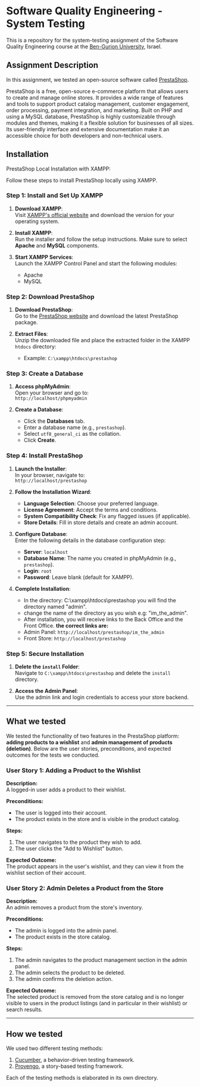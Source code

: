 # Software Quality Engineering - System Testing
This is a repository for the system-testing assignment of the Software Quality Engineering course at the [Ben-Gurion University](https://in.bgu.ac.il/), Israel.

## Assignment Description
In this assignment, we tested an open-source software called [PrestaShop](https://demo.prestashop.com/#/en/front).

PrestaShop is a free, open-source e-commerce platform that allows users to create and manage online stores. It provides a wide range of features and tools to support product catalog management, customer engagement, order processing, payment integration, and marketing. Built on PHP and using a MySQL database, PrestaShop is highly customizable through modules and themes, making it a flexible solution for businesses of all sizes. Its user-friendly interface and extensive documentation make it an accessible choice for both developers and non-technical users.

## Installation
PrestaShop Local Installation with XAMPP:

Follow these steps to install PrestaShop locally using XAMPP.
### Step 1: Install and Set Up XAMPP
1. **Download XAMPP**:  
   Visit [XAMPP's official website](https://www.apachefriends.org/) and download the version for your operating system.

2. **Install XAMPP**:  
   Run the installer and follow the setup instructions. Make sure to select **Apache** and **MySQL** components.

3. **Start XAMPP Services**:  
   Launch the XAMPP Control Panel and start the following modules:
   - Apache
   - MySQL

### Step 2: Download PrestaShop
1. **Download PrestaShop**:  
   Go to the [PrestaShop website](https://www.prestashop.com/) and download the latest PrestaShop package.

2. **Extract Files**:  
   Unzip the downloaded file and place the extracted folder in the XAMPP `htdocs` directory:
   - Example: `C:\xampp\htdocs\prestashop`

### Step 3: Create a Database
1. **Access phpMyAdmin**:  
   Open your browser and go to:  
   `http://localhost/phpmyadmin`

2. **Create a Database**:
   - Click the **Databases** tab.
   - Enter a database name (e.g., `prestashop`).
   - Select `utf8_general_ci` as the collation.
   - Click **Create**.

### Step 4: Install PrestaShop
1. **Launch the Installer**:  
   In your browser, navigate to:  
   `http://localhost/prestashop`

2. **Follow the Installation Wizard**:
   - **Language Selection**: Choose your preferred language.
   - **License Agreement**: Accept the terms and conditions.
   - **System Compatibility Check**: Fix any flagged issues (if applicable).
   - **Store Details**: Fill in store details and create an admin account.

3. **Configure Database**:  
   Enter the following details in the database configuration step:
   - **Server**: `localhost`
   - **Database Name**: The name you created in phpMyAdmin (e.g., `prestashop`).
   - **Login**: `root`
   - **Password**: Leave blank (default for XAMPP).

4. **Complete Installation**:
   - In the directory: C:\xampp\htdocs\prestashop you will find the directory named "admin".
   - change the name of the directory as you wish e.g: "im_the_admin".
   - After installation, you will receive links to the Back Office and the Front Office.
     **the correct links are:**
   - Admin Panel: `http://localhost/prestashop/im_the_admin`
   - Front Store: `http://localhost/prestashop`

### Step 5: Secure Installation
1. **Delete the `install` Folder**:  
   Navigate to `C:\xampp\htdocs\prestashop` and delete the `install` directory.

2. **Access the Admin Panel**:  
   Use the admin link and login credentials to access your store backend.

---

## What we tested
We tested the functionality of two features in the PrestaShop platform: **adding products to a wishlist** and **admin management of products (deletion)**. Below are the user stories, preconditions, and expected outcomes for the tests we conducted.

### User Story 1: Adding a Product to the Wishlist

**Description:**  
A logged-in user adds a product to their wishlist.

**Preconditions:**
- The user is logged into their account.
- The product exists in the store and is visible in the product catalog.

**Steps:**
1. The user navigates to the product they wish to add.
2. The user clicks the "Add to Wishlist" button.

**Expected Outcome:**  
The product appears in the user's wishlist, and they can view it from the wishlist section of their account.


### User Story 2: Admin Deletes a Product from the Store

**Description:**  
An admin removes a product from the store's inventory.

**Preconditions:**
- The admin is logged into the admin panel.
- The product exists in the store catalog.

**Steps:**
1. The admin navigates to the product management section in the admin panel.
2. The admin selects the product to be deleted.
3. The admin confirms the deletion action.

**Expected Outcome:**  
The selected product is removed from the store catalog and is no longer visible to users in the product listings (and in particular in their wishlist) or search results.

---

## How we tested
We used two different testing methods:
1. [Cucumber](https://cucumber.io/), a behavior-driven testing framework.
2. [Provengo](https://provengo.tech/), a story-based testing framework.

Each of the testing methods is elaborated in its own directory.



